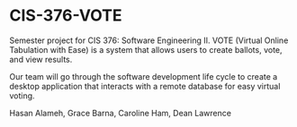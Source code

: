 # CIS-376-VOTE
Semester project for CIS 376: Software Engineering II. VOTE (Virtual Online Tabulation with Ease) is a system that allows users to create ballots, vote, and view results.

Our team will go through the software development life cycle to create a desktop application that interacts with a remote database for easy virtual voting.

Hasan Alameh, Grace Barna, Caroline Ham, Dean Lawrence
